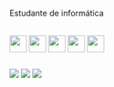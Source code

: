 Estudante de informática

<div style="display: inline_block"><br>
        <img align="center" atl="Luiza-php" height="30" widht="40" src="https://cdn.jsdelivr.net/gh/devicons/devicon/icons/html5/html5-original.svg" />
        <img align="center" atl="Luiza-php" height="30" widht="40" src="https://cdn.jsdelivr.net/gh/devicons/devicon/icons/css3/css3-original.svg" />
        <img align="center" atl="Luiza-php" height="30" widht="40" src="https://cdn.jsdelivr.net/gh/devicons/devicon/icons/php/php-original.svg" />
        <img align="center" atl="Luiza-php" height="30" widht="40" src="https://cdn.jsdelivr.net/gh/devicons/devicon/icons/javascript/javascript-original.svg" />  
        <img align="center" atl="Luiza-php" height="30" widht="40" src="https://cdn.jsdelivr.net/gh/devicons/devicon/icons/mysql/mysql-original.svg" /> 
</div>

##
 
<div> 
  <a href="https://instagram.com/luizamaciel0" target="_blank"><img src="https://img.shields.io/badge/-Instagram-%23E4405F?style=for-the-badge&logo=instagram&logoColor=white" target="_blank"></a>
 <a href="https://discord.gg/tQC7HJXc" target="_blank"><img src="https://img.shields.io/badge/Discord-7289DA?style=for-the-badge&logo=discord&logoColor=white" target="_blank"></a> 
 <a href = "mailto:macielluiza145@gmail.com"><img src="https://img.shields.io/badge/-Gmail-%23333?style=for-the-badge&logo=gmail&logoColor=white" target="_blank"></a> 
</div>

